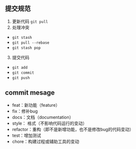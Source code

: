 ## 提交规范
1.  更新代码
`git pull`
2.  处理冲突
 - `git stash`
 - `git pull --rebase`
 - `git stash pop`
3.  提交代码
 - `git add`
 - `git commit`
 - `git push`

## commit mesage
* feat：新功能（feature）
* fix：修补bug
* docs：文档（documentation）
* style： 格式（不影响代码运行的变动）
* refactor：重构（即不是新增功能，也不是修改bug的代码变动）
* test：增加测试
* chore：构建过程或辅助工具的变动
